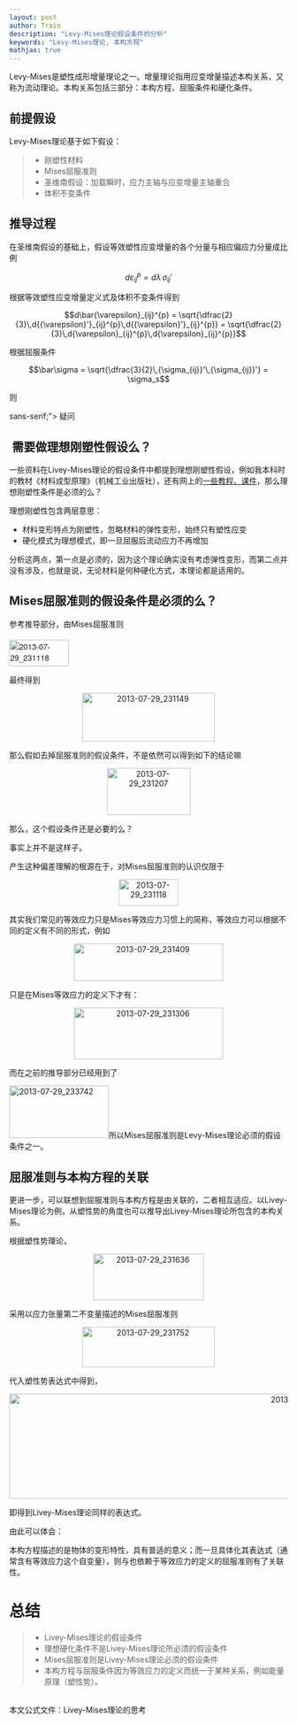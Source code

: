 ```yaml
---
layout: post
author: Train
description: "Levy-Mises理论假设条件的分析"
keywords: "Levy-Mises理论, 本构方程"
mathjax: true
---
```


Levy-Mises是塑性成形增量理论之一。增量理论指用应变增量描述本构关系，又称为流动理论。本构关系包括三部分：本构方程、屈服条件和硬化条件。

## 前提假设

Levy-Mises理论基于如下假设：

> * 刚塑性材料  
> * Mises屈服准则  
> * 圣维南假设：加载瞬时，应力主轴与应变增量主轴重合  
> * 体积不变条件


## 推导过程

在圣维南假设的基础上，假设等效塑性应变增量的各个分量与相应偏应力分量成比例

$$d\varepsilon_{ij}^{p} = d\lambda\,{\sigma_{ij}}'$$

根据等效塑性应变增量定义式及体积不变条件得到

$$d\bar{\varepsilon}_{ij}^{p} = \sqrt{\dfrac{2}{3}\,d{{\varepsilon}'}_{ij}^{p}\,d{{\varepsilon}'}_{ij}^{p}} = \sqrt{\dfrac{2}{3}\,d{\varepsilon}_{ij}^{p}\,d{\varepsilon}_{ij}^{p}}$$

根据屈服条件

$$\bar\sigma = \sqrt{\dfrac{3}{2}\,{\sigma_{ij}}'\,{\sigma_{ij}}'} = \sigma_s$$



则



sans-serif;"> 疑问</span></span></h1>
<h2> 需要做理想刚塑性假设么？</h2>
一些资料在Livey-Mises理论的假设条件中都提到理想刚塑性假设，例如我本科时的教材《材料成型原理》（机械工业出版社），还有网上的<a href="http://jpkc.hfut.edu.cn/jpkc2004/2004/cxyn/kejian/shang/ch17_03.htm">一些教程、课件</a>，那么理想刚塑性条件是必须的么？

理想刚塑性包含两层意思：
<ul>
    <li>材料变形特点为刚塑性，忽略材料的弹性变形，始终只有塑性应变</li>
    <li>硬化模式为理想模式，即一旦屈服后流动应力不再增加</li>
</ul>
分析这两点，第一点是必须的，因为这个理论确实没有考虑弹性变形，而第二点并没有涉及，也就是说，无论材料是何种硬化方式，本理论都是适用的。
<h2>Mises屈服准则的假设条件是必须的么？</h2>
参考推导部分，由Mises屈服准则

<span class="Apple-style-span" style="font-family: 'Helvetica Neue', Helvetica, Arial, sans-serif;"><img class="wp-image-542 aligncenter" style="border-style: initial; border-color: initial; margin-top: 0.4em;" src="http://127.0.0.3/wordpress//wp-content/uploads/2013/07/2013-07-29_231118.jpg" alt="2013-07-29_231118" width="108" height="48" /></span>

最终得到
<p style="text-align: center;"><img class=" wp-image-543 aligncenter" style="border-style: initial; border-color: initial;" src="http://127.0.0.3/wordpress//wp-content/uploads/2013/07/2013-07-29_231149-300x110.jpg" alt="2013-07-29_231149" width="240" height="88" /></p>
那么假如去掉屈服准则的假设条件，不是依然可以得到如下的结论嘛
<p style="text-align: center;"><img class="wp-image-544 aligncenter" style="border-style: initial; border-color: initial;" src="http://127.0.0.3/wordpress//wp-content/uploads/2013/07/2013-07-29_231207.jpg" alt="2013-07-29_231207" width="151" height="85" /></p>
那么，这个假设条件还是必要的么？

事实上并不是这样子。

产生这种偏差理解的根源在于，对Mises屈服准则的认识仅限于
<p style="text-align: center;"><img class="aligncenter" style="border-style: initial; border-color: initial;" src="http://127.0.0.3/wordpress//wp-content/uploads/2013/07/2013-07-29_231118.jpg" alt="2013-07-29_231118" width="108" height="48" /></p>
<p style="text-align: left;">其实我们常见的等效应力只是Mises等效应力习惯上的简称，等效应力可以根据不同的定义有不同的形式，例如</p>
<p style="text-align: center;"><img class="wp-image-546 aligncenter" style="border-style: initial; border-color: initial;" src="http://127.0.0.3/wordpress//wp-content/uploads/2013/07/2013-07-29_231409-300x75.jpg" alt="2013-07-29_231409" width="270" height="68" /></p>
<p style="text-align: left;">只是在Mises等效应力的定义下才有：</p>
<p style="text-align: center;"><img class=" wp-image-545 aligncenter" style="border-style: initial; border-color: initial;" src="http://127.0.0.3/wordpress//wp-content/uploads/2013/07/2013-07-29_231306-300x103.jpg" alt="2013-07-29_231306" width="270" height="93" /></p>
<p style="text-align: left;">而在之前的推导部分已经用到了</p>
<p style="text-align: left;"><img class=" wp-image-550 aligncenter" style="border-style: initial; border-color: initial;" src="http://127.0.0.3/wordpress//wp-content/uploads/2013/07/2013-07-29_233742.jpg" alt="2013-07-29_233742" width="180" height="95" />所以Mises屈服准则是Levy-Mises理论必须的假设条件之一。</p>

<h2 style="text-align: left;">屈服准则与本构方程的关联</h2>
<p style="text-align: left;">更进一步，可以联想到屈服准则与本构方程是由关联的，二者相互适应。以Livey-Mises理论为例，从塑性势的角度也可以推导出Livey-Mises理论所包含的本构关系。</p>
<p style="text-align: left;">根据塑性势理论，</p>
<p style="text-align: center;"><img class=" wp-image-547 aligncenter" style="border-style: initial; border-color: initial;" src="http://127.0.0.3/wordpress//wp-content/uploads/2013/07/2013-07-29_231636.jpg" alt="2013-07-29_231636" width="200" height="84" /></p>
<p style="text-align: left;">采用以应力张量第二不变量描述的Mises屈服准则</p>
<p style="text-align: center;"><img class=" wp-image-548 aligncenter" style="border-style: initial; border-color: initial;" src="http://127.0.0.3/wordpress//wp-content/uploads/2013/07/2013-07-29_231752-300x91.jpg" alt="2013-07-29_231752" width="240" height="73" /></p>
<p style="text-align: left;">代入塑性势表达式中得到，</p>
<p style="text-align: center;"><img class="wp-image-549 aligncenter" style="border-style: initial; border-color: initial;" src="http://127.0.0.3/wordpress//wp-content/uploads/2013/07/2013-07-29_232317.jpg" alt="2013-07-29_232317" width="1062" height="190" /></p>
即得到Livey-Mises理论同样的表达式。

由此可以体会：

本构方程描述的是物体的变形特性，具有普适的意义；而一旦具体化其表达式（通常含有等效应力这个自变量），则与也依赖于等效应力的定义的屈服准则有了关联性。
<h1>总结</h1>
<blockquote>
<ul>
    <li>Livey-Mises理论的假设条件</li>
    <li>理想硬化条件不是Livey-Mises理论所必须的假设条件</li>
    <li>Mises屈服准则是Livey-Mises理论必须的假设条件</li>
    <li>本构方程与屈服条件因为等效应力的定义而统一于某种关系，例如能量原理（塑性势）。</li>
</ul>
</blockquote>
&nbsp;
<div class="download">
<div>本文公式文件：Livey-Mises理论的思考</div>
&nbsp;

</div>